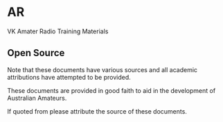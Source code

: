 # AR
VK Amater Radio Training Materials

## Open Source
Note that these documents have various sources and all academic attributions have attempted to be provided. 

These documents are provided in good faith to aid in the development of Australian Amateurs.

If quoted from please attribute the source of these documents.
